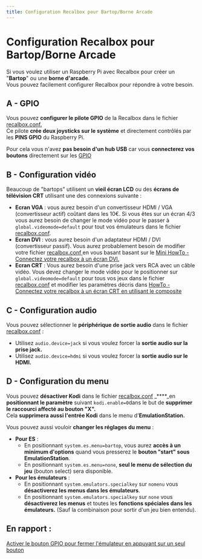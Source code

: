 ```yaml
---
title: Configuration Recalbox pour Bartop/Borne Arcade
---
```


# Configuration Recalbox pour Bartop/Borne Arcade

Si vous voulez utiliser un Raspberry Pi avec Recalbox pour créer un "**Bartop**" ou une **borne d'arcade**.  
Vous pouvez facilement configurer Recalbox pour répondre à votre besoin.

## A - GPIO <a id="a-gpio"></a>

Vous pouvez **configurer le pilote GPIO** de la Recalbox dans le fichier [recalbox.conf.](/fr/usage-basique/premieres-notions/le-fichier-recalbox.conf)  
Ce pilote **crée deux joysticks sur le système** et directement contrôlés par les **PINS GPIO** du Raspberry Pi.

Pour cela vous n'avez **pas besoin d'un hub USB** car vous **connecterez vos boutons** directement sur les [GPIO](/fr/tutoriels/controleurs/gpio/les-controleurs-gpio)

## B - Configuration vidéo <a id="b-configuration-video"></a>

Beaucoup de "bartops" utilisent un **vieil écran LCD** ou des **écrans de télévision CRT** utilisant une des connexions suivante :

* **Ecran VGA** : vous aurez besoin d'un convertisseur HDMI / VGA \(convertisseur actif\) coûtant dans les 10€. Si vous êtes sur un écran 4/3 vous aurez besoin de changer le mode vidéo pour le passer à `global.videomode=default` pour tout vos émulateurs dans le fichier [recalbox.conf](/fr/usage-basique/premieres-notions/le-fichier-recalbox.conf). 
* **Ecran DVI** : vous aurez besoin d'un adaptateur HDMI / DVI \(convertisseur passif\). Vous aurez probablement besoin de modifier votre fichier [recalbox.conf ](/fr/usage-basique/premieres-notions/le-fichier-recalbox.conf)en vous basant basant sur le [Mini HowTo - Connectez votre recalbox à un écran DVI.](/fr/tutoriels/video/lcd/connectez-votre-recalbox-a-un-ecran-dvi)
* **Ecran CRT** : Vous aurez besoin d'une prise jack vers RCA avec un câble vidéo. Vous devez changer le mode vidéo pour le positionner sur `global.videomode=default` pour tous vos jeux dans le fichier [recalbox.conf](/fr/usage-basique/premieres-notions/le-fichier-recalbox.conf) et modifier les paramètres décris dans [HowTo - Connectez votre recalbox à un écran CRT en utilisant le composite](/fr/tutoriels/video/crt/connectez-votre-recalbox-a-un-crt-avec-composite) 

## C - Configuration audio <a id="c-configuration-audio"></a>

Vous pouvez sélectionner le **périphérique de sortie audio** dans le fichier [recalbox.conf](/fr/usage-basique/premieres-notions/le-fichier-recalbox.conf) :

* Utilisez `audio.device=jack` si vous voulez forcer la **sortie audio sur la prise jack.** 
* Utilisez `audio.device=hdmi` si vous voulez forcer la **sortie audio sur le HDMI.**

## D - Configuration du menu

Vous pouvez **désactiver Kodi** dans le fichier [recalbox.conf](/fr/usage-basique/premieres-notions/le-fichier-recalbox.conf) _****_en **positionnant le paramètre** suivant `kodi.enable=0`dans le but de **supprimer le raccourci affecté au bouton "X".**  
Cela **supprimera aussi l'entrée Kodi** dans le menu d'**EmulationStation.**

Vous pouvez aussi vouloir **changer les réglages du menu** :

* **Pour ES** :
  * En positionnant `system.es.menu=bartop`, vous aurez **accès à un minimum d'options** quand vous presserez le **bouton "start" sous EmulationStation**. 
  * En positionnant `system.es.menu=none`, **seul le menu de sélection du jeu** \(bouton select\) sera disponible.  
* **Pour les émulateurs** :
  * En positionnant `system.emulators.specialkey` sur `nomenu` vous **désactiverez les menus dans les émulateurs**. 
  * En positionnant `system.emulators.specialkey` sur `none` vous **désactiverez les menus** et toutes les **fonctions spéciales dans les émulateurs.** \(Sauf la combinaison pour sortir d'un jeu bien entendu\).

## En rapport :

[Activer le bouton GPIO pour fermer l'émulateur en appuyant sur un seul bouton](/fr/tutoriels/controleurs/gpio/activer-le-bouton-gpio-pour-fermer-lemulateur-en-appuyant-sur-un-seul-bouton)


